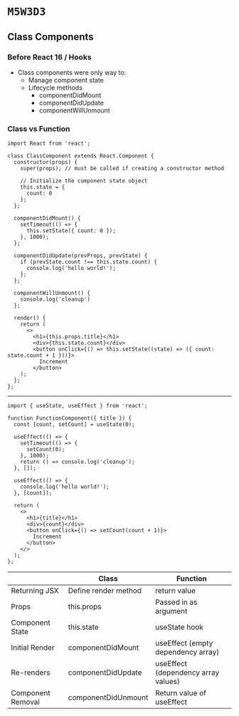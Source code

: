 # `M5W3D3`

## Class Components

### Before React 16 / Hooks

- Class components were only way to:
  - Manage component state
  - Lifecycle methods
    - componentDidMount
    - componentDidUpdate
    - componentWillUnmount

### Class vs Function
    
```
import React from 'react';

class ClassComponent extends React.Component {
  constructor(props) {
    super(props); // must be called if creating a constructor method
    
    // Initialize the component state object
    this.state = {
      count: 0
    };
  };

  componentDidMount() {
    setTimeout(() => {
      this.setState({ count: 0 });
    }, 1000);
  };

  componentDidUpdate(prevProps, prevState) {
    if (prevState.count !== this.state.count) {
      console.log('hello world!');
    };
  };

  componentWillUnmount() {
    console.log('cleanup')
  };

  render() {
    return (
      <>
        <h1>{this.props.title}</h1>
        <div>{this.state.count}</div>
        <button onClick={() => this.setState((state) => ({ count: state.count + 1 }))}>
          Increment
        </button>
    );
  };
};
```

---

```
import { useState, useEffect } from 'react';

function FunctionComponent({ title }) {
  const [count, setCount] = useState(0);

  useEffect(() => {
    setTimeout(() => {
      setCount(0);
    }, 1000);
    return () => console.log('cleanup');
  }, []);

  useEffect(() => {
    console.log('hello world!');
  }, [count]);

  return (
    <>
      <h1>{title}</h1>
      <div>{count}</div>
      <button onClick={() => setCount(count + 1)}>
        Increment
      </button>
    </>
  );
};
```

|                   | Class                | Function                            |
|-------------------|----------------------|-------------------------------------|
| Returning JSX     | Define render method | return value                        |
| Props             | this.props           | Passed in as argument               |
| Component State   | this.state           | useState hook                       |
| Initial Render    | componentDidMount    | useEffect (empty dependency array)  |
| Re-renders        | componentDidUpdate   | useEffect (dependency array values) |
| Component Removal | componentDidUnmount  | Return value of useEffect           |
